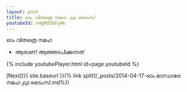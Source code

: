 ```yaml
---
layout: post
title: ഓം വിതത്രെ നമഹ ൧൧ ടൈംസ്
youtubeId: x4gMdSbFyAk
---
```

 
 
 ഓം വിതത്രെ നമഹ 
 
 -  ആരാണ് ആജ്ഞാപിക്കുന്നത് 
 
  
 
  
 
 
 
 
 
 


{% include youtubePlayer.html id=page.youtubeId %}
 
[Next]({{ site.baseurl }}{% link  split1/_posts/2014-04-17-ഓം മാന്ധാട്രേ നമഹ ൧൧ ടൈംസ്.md%})
 
